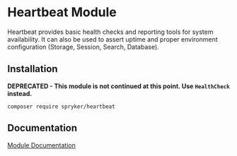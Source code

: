 # Heartbeat Module

Heartbeat provides basic health checks and reporting tools for system availability. It can also be used to assert uptime and proper environment configuration (Storage, Session, Search, Database).

## Installation

**DEPRECATED - This module is not continued at this point. Use `HealthCheck` instead.**

```
composer require spryker/heartbeat
```

## Documentation

[Module Documentation](https://academy.spryker.com/developing_with_spryker/module_guide/modules.html)
